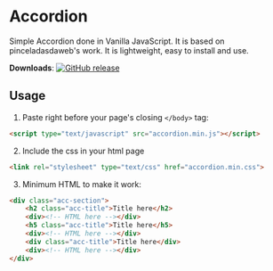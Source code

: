 # Accordion
Simple Accordion done in Vanilla JavaScript. It is based on pinceladasdaweb's work. It is lightweight, easy to install and use.

**Downloads**: 
[![GitHub release](https://img.shields.io/github/release/kolappannathan/accordion.svg?logo=github&style=flat-square)](https://github.com/kolappannathan/accordion/releases)

## Usage
1. Paste right before your page's closing `</body>` tag:

```html
<script type="text/javascript" src="accordion.min.js"></script>
```

2. Include the css in your html page

```html
<link rel="stylesheet" type="text/css" href="accordion.min.css">
```

3. Minimum HTML to make it work:

```html
<div class="acc-section">
    <h2 class="acc-title">Title here</h2>
    <div><!-- HTML here --></div>
    <h5 class="acc-title">Title here</h5>
    <div><!-- HTML here --></div>
    <div class="acc-title">Title here</div>
    <div><!-- HTML here --></div>
</div>
```
